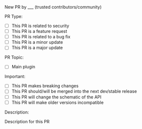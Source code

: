 New PR by ___ (trusted contributors/community)

PR Type:

- [ ] This PR is related to security
- [ ] This PR is a feature request
- [ ] This PR is related to a bug fix
- [ ] This PR is a minor update
- [ ] This PR is a major update

PR Topic:

- [ ] Main plugin

Important:
- [ ] This PR makes breaking changes
- [ ] This PR should/will be merged into the next dev/stable release
- [ ] This PR will change the schematic of the API
- [ ] This PR will make older versions incompatible

Description:

Description for this PR